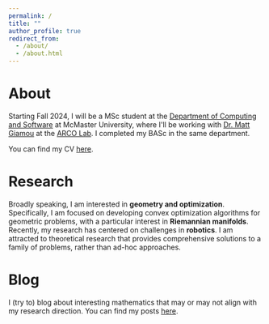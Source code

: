 ```yaml
---
permalink: /
title: ""
author_profile: true
redirect_from: 
  - /about/
  - /about.html
---
```


# About
Starting Fall 2024, I will be a MSc student at the [Department of Computing and Software](https://www.eng.mcmaster.ca/cas/) at McMaster University, where I'll be working with [Dr. Matt Giamou](https://mattgiamou.ca/) at the [ARCO Lab](https://arcolab.mcmaster.ca/). I completed my BASc in the same department. 

You can find my CV [here](files/Hussein_Saad_CV.pdf).

# Research
Broadly speaking, I am interested in **geometry and optimization**. Specifically, I am focused on developing convex optimization algorithms for geometric problems, with a particular interest in **Riemannian manifolds**. Recently, my research has centered on challenges in **robotics**. I am attracted to theoretical research that provides comprehensive solutions to a family of problems, rather than ad-hoc approaches.

# Blog
I (try to) blog about interesting mathematics that may or may not align with my research direction. You can find my posts [here](https://husseinsd1.github.io/blog-posts).
